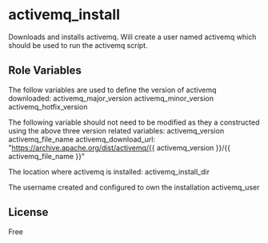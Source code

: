 activemq_install
=========
Downloads and installs activemq. Will create a user named activemq which should be used to run the activemq script.

Role Variables
--------------

The follow variables are used to define the version of activemq downloaded:
activemq_major_version 
activemq_minor_version
activemq_hotfix_version

The following variable should not need to be modified as they a constructed using the above three version related variables:
activemq_version
activemq_file_name
activemq_download_url: "https://archive.apache.org/dist/activemq/{{ activemq_version }}/{{ activemq_file_name }}"

The location where activemq is installed:
activemq_install_dir

The username created and configured to own the installation
activemq_user

License
-------

Free

